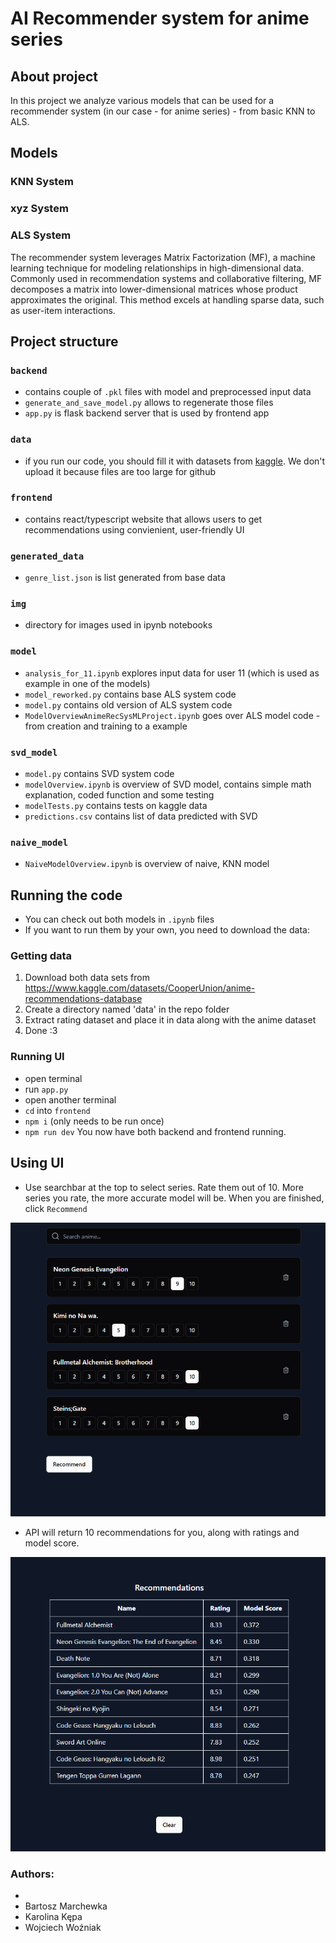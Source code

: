 # AI Recommender system for anime series

## About project
In this project we analyze various models that can be used for a recommender system (in our case - for anime series) - from basic KNN to ALS.

## Models

### KNN System

### xyz System

### ALS System
The recommender system leverages Matrix Factorization (MF), a machine learning technique for modeling relationships in high-dimensional data. Commonly used in recommendation systems and collaborative filtering, MF decomposes a matrix into lower-dimensional matrices whose product approximates the original. This method excels at handling sparse data, such as user-item interactions.


## Project structure
### `backend`
- contains couple of `.pkl` files with model and preprocessed input data
- `generate_and_save_model.py` allows to regenerate those files
- `app.py` is flask backend server that is used by frontend app
### `data`
- if you run our code, you should fill it with datasets from [kaggle](https://www.kaggle.com/datasets/CooperUnion/anime-recommendations-database). We don't upload it because files are too large for github
### `frontend`
- contains react/typescript website that allows users to get recommendations using convienient, user-friendly UI
### `generated_data`
- `genre_list.json` is list generated from base data
### `img`
- directory for images used in ipynb notebooks
### `model`
- `analysis_for_11.ipynb` explores input data for user 11 (which is used as example in one of the models)
- `model_reworked.py` contains base ALS system code
- `model.py` contains old version of ALS system code
- `ModelOverviewAnimeRecSysMLProject.ipynb` goes over ALS model code - from creation and training to a example
### `svd_model`
- `model.py` contains SVD system code
- `modelOverview.ipynb` is overview of SVD model, contains simple math explanation, coded function and some testing
- `modelTests.py` contains tests on kaggle data
- `predictions.csv` contains list of data predicted with SVD
### `naive_model`
- `NaiveModelOverview.ipynb` is overview of naive, KNN model

## Running the code
- You can check out both models in `.ipynb` files
- If you want to run them by your own, you need to download the data:
### Getting data
1. Download both data sets from https://www.kaggle.com/datasets/CooperUnion/anime-recommendations-database
2. Create a directory named 'data' in the repo folder
3. Extract rating dataset and place it in data along with the anime dataset
4. Done :3
### Running UI
- open terminal
- run `app.py`
- open another terminal
- `cd` into `frontend`
- `npm i` (only needs to be run once)
- `npm run dev`
You now have both backend and frontend running. 

## Using UI
- Use searchbar at the top to select series. Rate them out of 10. More series you rate, the more accurate model will be. When you are finished, click `Recommend`
  
![example](./img/example_1.png)

- API will return 10 recommendations for you, along with ratings and model score.

![example2](./img/example_2.png)


### Authors:
* 
* Bartosz Marchewka
* Karolina Kępa
* Wojciech Woźniak